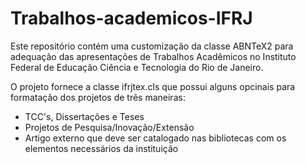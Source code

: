 # Trabalhos-academicos-IFRJ

Este repositório contém uma customização da classe ABNTeX2 para adequação das apresentações de Trabalhos Acadêmicos no Instituto Federal de Educação Ciência e Tecnologia do Rio de Janeiro.

O projeto fornece a classe ifrjtex.cls que possui alguns opcinais para formatação dos projetos de três maneiras:
* TCC's, Dissertações e Teses
* Projetos de Pesquisa/Inovação/Extensão
* Artigo externo que deve ser catalogado nas bibliotecas com os elementos necessários da instituição
